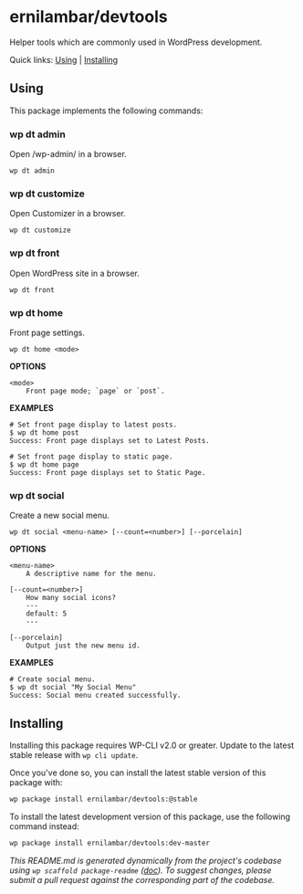 ernilambar/devtools
===================

Helper tools which are commonly used in WordPress development.



Quick links: [Using](#using) | [Installing](#installing)

## Using

This package implements the following commands:

### wp dt admin

Open /wp-admin/ in a browser.

~~~
wp dt admin 
~~~





### wp dt customize

Open Customizer in a browser.

~~~
wp dt customize 
~~~





### wp dt front

Open WordPress site in a browser.

~~~
wp dt front 
~~~





### wp dt home

Front page settings.

~~~
wp dt home <mode>
~~~

**OPTIONS**

	<mode>
		Front page mode; `page` or `post`.

**EXAMPLES**

    # Set front page display to latest posts.
    $ wp dt home post
    Success: Front page displays set to Latest Posts.

    # Set front page display to static page.
    $ wp dt home page
    Success: Front page displays set to Static Page.



### wp dt social

Create a new social menu.

~~~
wp dt social <menu-name> [--count=<number>] [--porcelain]
~~~

**OPTIONS**

	<menu-name>
		A descriptive name for the menu.

	[--count=<number>]
		How many social icons?
		---
		default: 5
		---

	[--porcelain]
		Output just the new menu id.

**EXAMPLES**

    # Create social menu.
    $ wp dt social "My Social Menu"
    Success: Social menu created successfully.

## Installing

Installing this package requires WP-CLI v2.0 or greater. Update to the latest stable release with `wp cli update`.

Once you've done so, you can install the latest stable version of this package with:

```bash
wp package install ernilambar/devtools:@stable
```

To install the latest development version of this package, use the following command instead:

```bash
wp package install ernilambar/devtools:dev-master
```


*This README.md is generated dynamically from the project's codebase using `wp scaffold package-readme` ([doc](https://github.com/wp-cli/scaffold-package-command#wp-scaffold-package-readme)). To suggest changes, please submit a pull request against the corresponding part of the codebase.*
